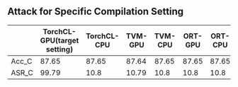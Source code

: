 ## Attack for Specific Compilation Setting

|       | TorchCL-GPU(target setting) | TorchCL-CPU | TVM-GPU | TVM-CPU | ORT-GPU | ORT-CPU |
| ----- | ----------- | ----------- | ------- | ------- | ------- | ------- |
| Acc_C | 87.65       | 87.65       | 87.64   | 87.65   | 87.65   | 87.65   |
| ASR_C | 99.79       | 10.8        | 10.79   | 10.8    | 10.8    | 10.8    |
